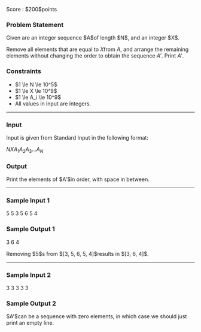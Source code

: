 
<div>

<span>

<span>

<p>
Score : $200$points
</p>

<div>

<section>

### **Problem Statement**

<p>
Given are an integer sequence $A$of length $N$, and an integer $X$.

Remove all elements that are equal to $X$from $A$, and arrange the remaining elements without changing the order to obtain the sequence $A'$. Print $A'$.
</p>

</section>

</div>

<div>

<section>

### **Constraints**

<ul>

<li>
$1 \le N \le 10^5$
</li>

<li>
$1 \le X \le 10^9$
</li>

<li>
$1 \le A_i \le 10^9$
</li>

<li>
All values in input are integers.
</li>

</ul>

</section>

</div>

---

<div>

<div>

<section>

### **Input**

<p>
Input is given from Standard Input in the following format:
</p>

<div>

$N$$X$$A_1$$A_2$$A_3$$\dots$$A_N$
</div>

</section>

</div>

<div>

<section>

### **Output**

<p>
Print the elements of $A'$in order, with space in between.
</p>

</section>

</div>

</div>

---

<div>

<section>

### **Sample Input 1**

<div>

5 5
3 5 6 5 4

</div>

</section>

</div>

<div>

<section>

### **Sample Output 1**

<div>

3 6 4

</div>

<p>
Removing $5$s from $[3, 5, 6, 5, 4]$results in $[3, 6, 4]$.
</p>

</section>

</div>

---

<div>

<section>

### **Sample Input 2**

<div>

3 3
3 3 3

</div>

</section>

</div>

<div>

<section>

### **Sample Output 2**

<div>


</div>

<p>
$A'$can be a sequence with zero elements, in which case we should just print an empty line.
</p>

</section>

</div>

</span>

</span>

</div>
